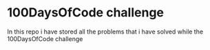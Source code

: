# 100DaysOfCode challenge
In this repo i have stored all the problems that i have solved while the 100DaysOfCode challenge
